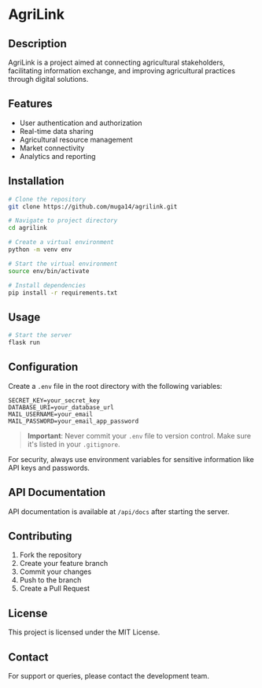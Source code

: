 # AgriLink

## Description

AgriLink is a project aimed at connecting agricultural stakeholders, facilitating information exchange, and improving agricultural practices through digital solutions.

## Features

- User authentication and authorization
- Real-time data sharing
- Agricultural resource management
- Market connectivity
- Analytics and reporting

## Installation

```bash
# Clone the repository
git clone https://github.com/muga14/agrilink.git

# Navigate to project directory
cd agrilink

# Create a virtual environment
python -m venv env

# Start the virtual environment
source env/bin/activate

# Install dependencies
pip install -r requirements.txt
```

## Usage

```bash
# Start the server
flask run
```

## Configuration

Create a `.env` file in the root directory with the following variables:

```properties
SECRET_KEY=your_secret_key
DATABASE_URI=your_database_url
MAIL_USERNAME=your_email
MAIL_PASSWORD=your_email_app_password
```

> **Important**: Never commit your `.env` file to version control. Make sure it's listed in your `.gitignore`.

For security, always use environment variables for sensitive information like API keys and passwords.

## API Documentation

API documentation is available at `/api/docs` after starting the server.

## Contributing

1. Fork the repository
2. Create your feature branch
3. Commit your changes
4. Push to the branch
5. Create a Pull Request

## License

This project is licensed under the MIT License.

## Contact

For support or queries, please contact the development team.